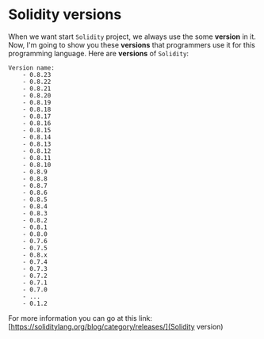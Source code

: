 # Solidity versions

When we want start `Solidity` project, we always use the some **version** in it.
Now, I'm going to show you these **versions** that programmers use it for this programming language.
Here are **versions** of `Solidity`:

``` text copy
Version name: 
    - 0.8.23
    - 0.8.22
    - 0.8.21
    - 0.8.20
    - 0.8.19
    - 0.8.18
    - 0.8.17
    - 0.8.16
    - 0.8.15
    - 0.8.14
    - 0.8.13
    - 0.8.12
    - 0.8.11
    - 0.8.10
    - 0.8.9
    - 0.8.8
    - 0.8.7
    - 0.8.6
    - 0.8.5
    - 0.8.4
    - 0.8.3
    - 0.8.2
    - 0.8.1
    - 0.8.0
    - 0.7.6
    - 0.7.5
    - 0.8.x
    - 0.7.4
    - 0.7.3
    - 0.7.2
    - 0.7.1
    - 0.7.0
    - ...
    - 0.1.2
```

For more information you can go at this link:
[https://soliditylang.org/blog/category/releases/](Solidity version)